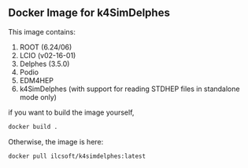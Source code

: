 ## Docker Image for k4SimDelphes 

This image contains:

1. ROOT (6.24/06)
2. LCIO (v02-16-01)
3. Delphes (3.5.0)
4. Podio
5. EDM4HEP
6. k4SimDelphes (with support for reading STDHEP files in standalone mode only)


if you want to build the image yourself,
```bash
docker build .
```

Otherwise, the image is here:
```bash
docker pull ilcsoft/k4simdelphes:latest
```
